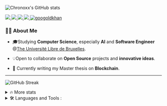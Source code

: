 
![Chronoxx's GitHub stats](https://github-readme-stats.vercel.app/api?username=abedaton&show_icons=true&theme=tokyonight)

<a href="https://abedaton.com">
    <img src="https://img.shields.io/badge/Website-abedaton.com-red">
</a>  
<a href="https://abedaton.com">
    <img src="https://img.shields.io/badge/PDF-CV-red?style=flat-square&logo=adobe">
</a>  
<a href="https://www.linkedin.com/in/abedaton">
    <img src="https://img.shields.io/badge/-Linkedin-blue?style=flat-square&logo=linkedin">
</a>
<a href="mailto:antoine.bedaton@pm.me">
    <img src="https://img.shields.io/badge/-Email-red?style=flat-square&logo=gmail&logoColor=white">
</a>
<a href="https://abedaton.com">
    <img src="https://komarev.com/ghpvc/?username=abedaton&label=Visitors&color=0e75b6&style=flat" alt="googoldkhan" />
</a>

<br/> 

### 👨‍💻 About Me
* 🎓Studying **Computer Science**, especially **AI** and **Software Engineer** @[The Université Libre de Bruxelles](https://www.ulb.be).

* 💡Open to collaborate on **Open Source** projects and **innovative ideas**.

* 📖 Currently writing my Master thesis on **Blockchain**.
---




![GitHub Streak](http://github-readme-streak-stats.herokuapp.com?user=abedaton&theme=tokyonight&date_format=M%20j%5B%2C%20Y%5D) 




<details>
    <summary>🔥 More stats</summary>

<hr></hr>

#### Top Languages
![Top Langs](https://github-readme-stats.vercel.app/api/top-langs/?username=abedaton&theme=tokyonight&layout=compact) 


#### Activity Graph

![Zac's github activity graph](https://activity-graph.herokuapp.com/graph?username=abedaton&theme=github)

</details>

<details>
<summary>🛠 Languages and Tools :</summary>
<div>
  <img src="https://github.com/devicons/devicon/blob/master/icons/java/java-original-wordmark.svg" title="Java" alt="Java" width="40" height="40"/>&nbsp;
  <img src="https://github.com/devicons/devicon/blob/master/icons/python/python-original.svg" title="Python" alt="Python" width="40" height="40"/>
  <img src="https://github.com/devicons/devicon/blob/master/icons/solidity/solidity-original.svg" title="Solidity" alt="Solidity" width="40" height="40"/>
  <img src="https://github.com/devicons/devicon/blob/master/icons/c/c-original.svg" title="C" alt="C" width="40" height="40"/>
  <img src="https://github.com/devicons/devicon/blob/master/icons/cplusplus/cplusplus-original.svg" title="C++" alt="C++" width="40" height="40"/>
  <img src="https://github.com/devicons/devicon/blob/master/icons/csharp/csharp-original.svg" title="C#" alt="C#" width="40" height="40"/>
  <img src="https://github.com/devicons/devicon/blob/master/icons/erlang/erlang-original.svg" title="Erlang" alt="Erlang" width="40" height="40"/>
  <img src="https://github.com/devicons/devicon/blob/master/icons/vscode/vscode-original.svg" title="VS code" alt="VS code" width="40" height="40"/>
  <img src="https://github.com/devicons/devicon/blob/master/icons/visualstudio/visualstudio-plain.svg" title="VS" alt="VS" width="40" height="40"/>
  <img src="https://github.com/devicons/devicon/blob/master/icons/atom/atom-original.svg" title="Atom" alt="Atom" width="40" height="40"/>
  <img src="https://github.com/devicons/devicon/blob/master/icons/discordjs/discordjs-original.svg" title="DiscordJS" alt="DiscordJS" width="40" height="40"/>
  <img src="https://github.com/devicons/devicon/blob/master/icons/git/git-original.svg" title="Git" alt="Git" width="40" height="40"/>
  <img src="https://github.com/devicons/devicon/blob/master/icons/jetbrains/jetbrains-original.svg" title="Jetbrains" alt="Jetbrains" width="40" height="40"/>
  <img src="https://github.com/devicons/devicon/blob/master/icons/intellij/intellij-original.svg" title="Intellij" alt="Intellij" width="40" height="40"/>
  <img src="https://github.com/devicons/devicon/blob/master/icons/pycharm/pycharm-original.svg" title="Pycharm" alt="Pycharm" width="40" height="40"/>
  <img src="https://github.com/devicons/devicon/blob/master/icons/javascript/javascript-original.svg" title="Javascript" alt="Javascript" width="40" height="40"/>
  <img src="https://github.com/devicons/devicon/blob/master/icons/kotlin/kotlin-original.svg" title="Kotlin" alt="Kotlin" width="40" height="40"/>
  <img src="https://github.com/devicons/devicon/blob/master/icons/latex/latex-original.svg" title="Latex" alt="Latex" width="40" height="40"/>
  <img src="https://github.com/devicons/devicon/blob/master/icons/numpy/numpy-original.svg" title="Numpy" alt="Numpy" width="40" height="40"/>
  <img src="https://github.com/devicons/devicon/blob/master/icons/opera/opera-original.svg" title="Opera" alt="Opera" width="40" height="40"/>
  <img src="https://github.com/devicons/devicon/blob/master/icons/r/r-original.svg" title="R" alt="R" width="40" height="40"/>
  <img src="https://github.com/devicons/devicon/blob/master/icons/rstudio/rstudio-original.svg" title="Rstudio" alt="Rstudio" width="40" height="40"/>
  <img src="https://github.com/devicons/devicon/blob/master/icons/rust/rust-plain.svg" title="Rust" alt="Rust" width="40" height="40"/>
  <img src="https://github.com/devicons/devicon/blob/master/icons/sqlite/sqlite-original.svg" title="SQLite" alt="SQLite" width="40" height="40"/>

</div>